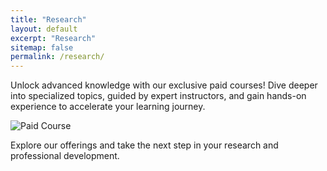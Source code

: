 ```yaml
---
title: "Research"
layout: default
excerpt: "Research"
sitemap: false
permalink: /research/
---
```



Unlock advanced knowledge with our exclusive paid courses! Dive deeper into specialized topics, guided by expert instructors, and gain hands-on experience to accelerate your learning journey.

![Paid Course](https://images.unsplash.com/photo-1513258496099-48168024aec0?auto=format&fit=crop&w=800&q=80)

Explore our offerings and take the next step in your research and professional development.